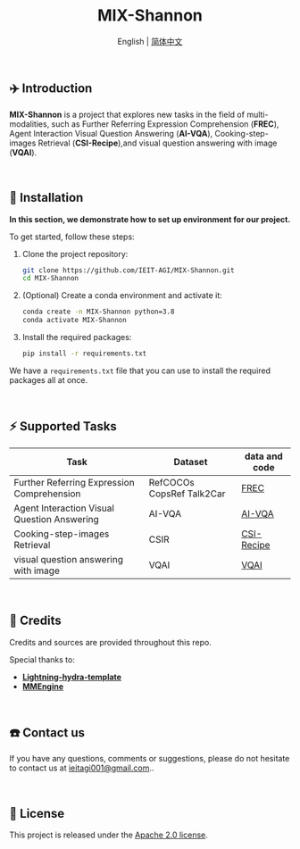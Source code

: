 <div align="center">

# MIX-Shannon
English | [简体中文](README_zh-CN.md)
</div>

<br>

## ✈️ Introduction

**MIX-Shannon** is a project that explores new tasks in the field of multi-modalities, such as Further  Referring Expression Comprehension (**FREC**), Agent Interaction Visual Question Answering (**AI-VQA**), Cooking-step-images Retrieval  (**CSI-Recipe**),and visual question answering with image (**VQAI**).

<br>

## 🚀 Installation
**In this section, we demonstrate how to set up  environment for our project.**

To get started, follow these steps:
1. Clone the project repository:
    
    ```bash
    git clone https://github.com/IEIT-AGI/MIX-Shannon.git
    cd MIX-Shannon
    ```
    
2. (Optional) Create a conda environment and activate it:
    
    ```bash
    conda create -n MIX-Shannon python=3.8
    conda activate MIX-Shannon
    ```
    
3. Install the required packages:
    
    ```bash
    pip install -r requirements.txt
    ```
    

We  have a `requirements.txt` file that you can use to install the required packages all at once.

<br>

## ⚡ Supported Tasks
| Task                                        | Dataset                   | data and code                                   |
|---------------------------------------------|---------------------------|-------------------------------------------------|
| Further Referring Expression Comprehension  | RefCOCOs CopsRef Talk2Car | [FREC](projects/FREC/fctr_frec.md)              |
| Agent Interaction Visual Question Answering | AI-VQA                    | [AI-VQA](projects/AI-VQA/ai-vqa.md)             |
| Cooking-step-images Retrieval               | CSIR                      | [CSI-Recipe](projects/CSI-Recipe/csi_recipe.md) |
| visual question answering with image        | VQAI                      | [VQAI](projects/VQAI/lgd_vqai.md)               |

<br>

## 🙏 Credits
Credits and sources are provided throughout this repo.

Special thanks to:
+ [**Lightning-hydra-template**](https://github.com/ashleve/lightning-hydra-template)
+ [**MMEngine**](https://github.com/open-mmlab/mmengine)

<br>

## ☎️ Contact us
If you have any questions, comments or suggestions, please do not hesitate to contact us at [ieitagi001@gmail.com](ieitagi001@gmail.com)..

<br>

## 📄 License
This project is released under the [Apache 2.0 license](resources/LICENSE).
